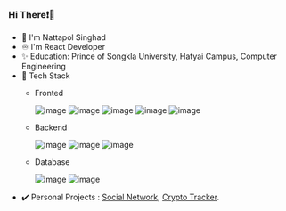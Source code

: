 
### Hi There❗👋
- 🧑 I'm Nattapol Singhad 
- ♾️ I'm React Developer 
- ✨ Education: Prince of Songkla University, Hatyai Campus, Computer Engineering
- 🚀 Tech Stack
  - Fronted  
  
    ![image](https://img.shields.io/badge/React-20232A?style=for-the-badge&logo=react&logoColor=61DAFB) 
![image](https://img.shields.io/badge/next.js-000000?style=for-the-badge&logo=nextdotjs&logoColor=white)
![image](https://img.shields.io/badge/Material%20UI-007FFF?style=for-the-badge&logo=mui&logoColor=white)
![image](https://img.shields.io/badge/Redux-593D88?style=for-the-badge&logo=redux&logoColor=white)
![image](https://img.shields.io/badge/Tailwind_CSS-38B2AC?style=for-the-badge&logo=tailwind-css&logoColor=white)

  - Backend   
  
    ![image](https://img.shields.io/badge/Node.js-339933?style=for-the-badge&logo=nodedotjs&logoColor=white)
 ![image](https://img.shields.io/badge/Express.js-000000?style=for-the-badge&logo=express&logoColor=white)
 ![image](https://img.shields.io/badge/Go-00ADD8?style=for-the-badge&logo=go&logoColor=white)
  - Database  
  
    ![image](https://img.shields.io/badge/MongoDB-4EA94B?style=for-the-badge&logo=mongodb&logoColor=white)
 ![image](https://img.shields.io/badge/MySQL-005C84?style=for-the-badge&logo=mysql&logoColor=white)
 - ✔️ Personal Projects :
 [Social Network](https://next-sc.netlify.app),  [Crypto Tracker](https://coinbase-blockchain.netlify.app).
